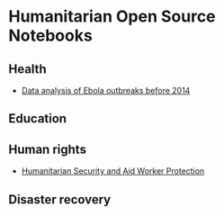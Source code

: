 # Humanitarian Open Source Notebooks


## Health

- [Data analysis of Ebola outbreaks before 2014](https://github.com/Eleonore9/ebola_outbreaks)

## Education




## Human rights

- [Humanitarian Security and Aid Worker Protection](https://github.com/philippschw/Humanitarian_Security)


## Disaster recovery



